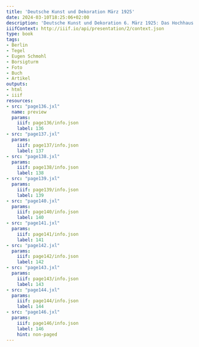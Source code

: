 ```yaml
---
title: 'Deutsche Kunst und Dekoration März 1925'
date: 2024-03-10T18:25:06+02:00
description: 'Deutsche Kunst und Dekoration 6. März 1925: Das Hochhaus der Borsigwerke in Tegel'
iiifContext: http://iiif.io/api/presentation/2/context.json
type: book
tags:
- Berlin
- Tegel
- Eugen Schmohl
- Borsigturm
- Foto
- Buch
- Artikel
outputs:
- html
- iiif
resources:
- src: "page136.jxl"
  name: preview
  params:
    iiif: page136/info.json
    label: 136
- src: "page137.jxl"
  params:
    iiif: page137/info.json
    label: 137
- src: "page138.jxl"
  params:
    iiif: page138/info.json
    label: 138
- src: "page139.jxl"
  params:
    iiif: page139/info.json
    label: 139
- src: "page140.jxl"
  params:
    iiif: page140/info.json
    label: 140
- src: "page141.jxl"
  params:
    iiif: page141/info.json
    label: 141
- src: "page142.jxl"
  params:
    iiif: page142/info.json
    label: 142
- src: "page143.jxl"
  params:
    iiif: page143/info.json
    label: 143
- src: "page144.jxl"
  params:
    iiif: page144/info.json
    label: 144
- src: "page146.jxl"
  params:
    iiif: page146/info.json
    label: 146
    hint: non-paged
---
```

